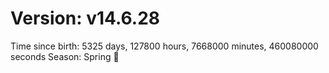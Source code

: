 # Version: v14.6.28
Time since birth: 5325 days, 127800 hours, 7668000 minutes, 460080000 seconds
Season: Spring 🌸

